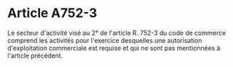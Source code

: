# Article A752-3

Le secteur d'activité visé au 2° de l'article R. 752-3 du code de commerce comprend les activités pour l'exercice desquelles une autorisation d'exploitation commerciale est requise et qui ne sont pas mentionnées à l'article précédent.
